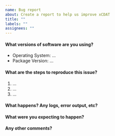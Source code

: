 ```yaml
---
name: Bug report
about: Create a report to help us improve xCDAT
title: ""
labels: ""
assignees: ""
---
```


#### What versions of software are you using?

- Operating System: ...
- Package Version: ...

#### What are the steps to reproduce this issue?

<!-- Paste the commands  -->

1. …
2. …
3. …

#### What happens? Any logs, error output, etc?

<!-- Paste logs, error output, etc -->
<!-- If it’s long, please paste to https://ghostbin.com/ and insert the link here. -->

#### What were you expecting to happen?

<!-- A clear and concise description of what you expected to happen. -->

#### Any other comments?

<!-- Add any other context about the problem here. -->
